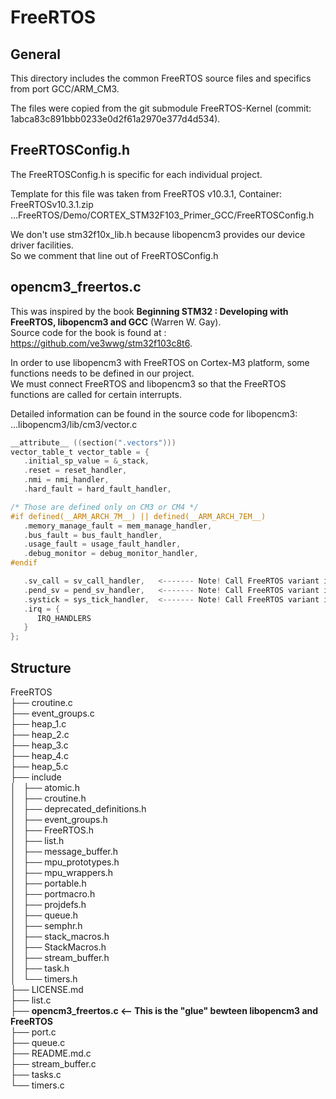 # FreeRTOS

## General
This directory includes the common FreeRTOS source files and specifics from port GCC/ARM_CM3.<br/>

The files were copied from the git submodule FreeRTOS-Kernel (commit: 1abca83c891bbb0233e0d2f61a2970e377d4d534).<br/>

## FreeRTOSConfig.h
The FreeRTOSConfig.h is specific for each individual project.<br/>

Template for this file was taken from FreeRTOS v10.3.1, Container: FreeRTOSv10.3.1.zip<br/>
...FreeRTOS/Demo/CORTEX_STM32F103_Primer_GCC/FreeRTOSConfig.h<br/>

We don't use stm32f10x_lib.h because libopencm3 provides our device driver facilities.<br/>
So we comment that line out of FreeRTOSConfig.h

## opencm3_freertos.c
This was inspired by the book __Beginning STM32 : Developing with FreeRTOS, libopencm3 and GCC__ (Warren W. Gay).<br/>
Source code for the book is found at : https://github.com/ve3wwg/stm32f103c8t6.

In order to use libopencm3 with FreeRTOS on Cortex-M3 platform, some functions needs to be defined in our project.<br/>
We must connect FreeRTOS and libopencm3 so that the FreeRTOS functions are called for certain interrupts.<br/>

Detailed information can be found in the source code for libopencm3:
...libopencm3/lib/cm3/vector.c

```c
__attribute__ ((section(".vectors")))
vector_table_t vector_table = {
   .initial_sp_value = &_stack,
   .reset = reset_handler,
   .nmi = nmi_handler,
   .hard_fault = hard_fault_handler,

/* Those are defined only on CM3 or CM4 */
#if defined(__ARM_ARCH_7M__) || defined(__ARM_ARCH_7EM__)
   .memory_manage_fault = mem_manage_handler,
   .bus_fault = bus_fault_handler,
   .usage_fault = usage_fault_handler,
   .debug_monitor = debug_monitor_handler,
#endif

   .sv_call = sv_call_handler,   <------- Note! Call FreeRTOS variant in this handler.
   .pend_sv = pend_sv_handler,   <------- Note! Call FreeRTOS variant in this handler.
   .systick = sys_tick_handler,  <------- Note! Call FreeRTOS variant in this handler.
   .irq = {
      IRQ_HANDLERS
   }
};
```

## Structure
FreeRTOS<br/>
├── croutine.c<br/>
├── event_groups.c<br/>
├── heap_1.c<br/>
├── heap_2.c<br/>
├── heap_3.c<br/>
├── heap_4.c<br/>
├── heap_5.c<br/>
├── include<br/>
│   ├── atomic.h<br/>
│   ├── croutine.h<br/>
│   ├── deprecated_definitions.h<br/>
│   ├── event_groups.h<br/>
│   ├── FreeRTOS.h<br/>
│   ├── list.h<br/>
│   ├── message_buffer.h<br/>
│   ├── mpu_prototypes.h<br/>
│   ├── mpu_wrappers.h<br/>
│   ├── portable.h<br/>
│   ├── portmacro.h<br/>
│   ├── projdefs.h<br/>
│   ├── queue.h<br/>
│   ├── semphr.h<br/>
│   ├── stack_macros.h<br/>
│   ├── StackMacros.h<br/>
│   ├── stream_buffer.h<br/>
│   ├── task.h<br/>
│   └── timers.h<br/>
├── LICENSE.md<br/>
├── list.c<br/>
├── __opencm3_freertos.c <-- This is the "glue" bewteen libopencm3 and FreeRTOS__<br/>
├── port.c<br/>
├── queue.c<br/>
├── README.md.c<br/>
├── stream_buffer.c<br/>
├── tasks.c<br/>
└── timers.c<br/>
